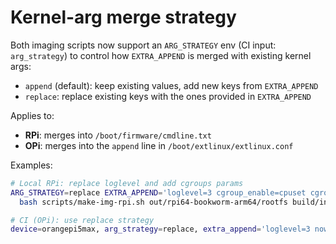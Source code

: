 # Kernel-arg merge strategy

Both imaging scripts now support an `ARG_STRATEGY` env (CI input: `arg_strategy`) to control how
`EXTRA_APPEND` is merged with existing kernel args:

- `append` (default): keep existing values, add new keys from `EXTRA_APPEND`
- `replace`: replace existing keys with the ones provided in `EXTRA_APPEND`

Applies to:
- **RPi**: merges into `/boot/firmware/cmdline.txt`
- **OPi**: merges into the `append` line in `/boot/extlinux/extlinux.conf`

Examples:
```bash
# Local RPi: replace loglevel and add cgroups params
ARG_STRATEGY=replace EXTRA_APPEND='loglevel=3 cgroup_enable=cpuset cgroup_enable=memory cgroup_memory=1' \
  bash scripts/make-img-rpi.sh out/rpi64-bookworm-arm64/rootfs build/input-rpi64.img

# CI (OPi): use replace strategy
device=orangepi5max, arg_strategy=replace, extra_append='loglevel=3 nowatchdog'
```
